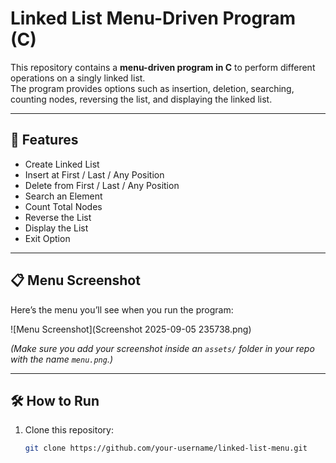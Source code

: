 # Linked List Menu-Driven Program (C)

This repository contains a **menu-driven program in C** to perform different operations on a singly linked list.  
The program provides options such as insertion, deletion, searching, counting nodes, reversing the list, and displaying the linked list.

---

## 🚀 Features
- Create Linked List
- Insert at First / Last / Any Position
- Delete from First / Last / Any Position
- Search an Element
- Count Total Nodes
- Reverse the List
- Display the List
- Exit Option

---

## 📋 Menu Screenshot
Here’s the menu you’ll see when you run the program:

![Menu Screenshot](Screenshot 2025-09-05 235738.png)

*(Make sure you add your screenshot inside an `assets/` folder in your repo with the name `menu.png`.)*

---

## 🛠️ How to Run
1. Clone this repository:
   ```bash
   git clone https://github.com/your-username/linked-list-menu.git
